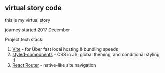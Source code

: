 ## virtual story code

this is my virtual story

journey started 2017 December

Project tech stack:

1. [Vite](https://vitejs.dev/) - for Über fast local hosting & bundling speeds
2. [styled-components](https://styled-components.com/) - CSS in JS, global theming, and conditional styling ;)
3. [React Router](https://reactrouter.com/) - native-like site navigation
